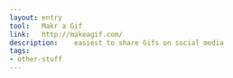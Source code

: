 ```yaml
---
layout: entry
tool:	Makr a Gif
link:	http://makeagif.com/
description:	easiest to share Gifs on social media
tags:
- other-stuff	
---
```

